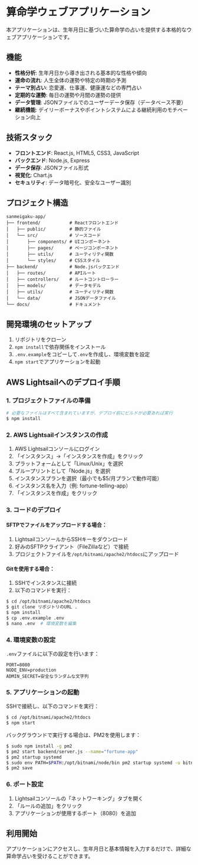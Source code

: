 # 算命学ウェブアプリケーション

本アプリケーションは、生年月日に基づいた算命学の占いを提供する本格的なウェブアプリケーションです。

## 機能

- **性格分析**: 生年月日から導き出される基本的な性格や傾向
- **運命の流れ**: 人生全体の運勢や特定の時期の予測
- **テーマ別占い**: 恋愛運、仕事運、健康運などの専門占い
- **定期的な運勢**: 毎日の運勢や月間の運勢の提供
- **データ管理**: JSONファイルでのユーザーデータ保存（データベース不要）
- **継続機能**: デイリーボーナスやポイントシステムによる継続利用のモチベーション向上

## 技術スタック

- **フロントエンド**: React.js, HTML5, CSS3, JavaScript
- **バックエンド**: Node.js, Express
- **データ保存**: JSONファイル形式
- **視覚化**: Chart.js
- **セキュリティ**: データ暗号化、安全なユーザー識別

## プロジェクト構造

```
sanmeigaku-app/
├── frontend/           # Reactフロントエンド
│   ├── public/         # 静的ファイル
│   └── src/            # ソースコード
│       ├── components/ # UIコンポーネント
│       ├── pages/      # ページコンポーネント
│       ├── utils/      # ユーティリティ関数
│       └── styles/     # CSSスタイル
├── backend/            # Node.jsバックエンド
│   ├── routes/         # APIルート
│   ├── controllers/    # ルートコントローラー
│   ├── models/         # データモデル
│   ├── utils/          # ユーティリティ関数
│   └── data/           # JSONデータファイル
└── docs/               # ドキュメント
```

## 開発環境のセットアップ

1. リポジトリをクローン
2. `npm install`で依存関係をインストール
3. `.env.example`をコピーして`.env`を作成し、環境変数を設定
4. `npm start`でアプリケーションを起動

## AWS Lightsailへのデプロイ手順

### 1. プロジェクトファイルの準備

```bash
# 必要なファイルはすべて含まれていますが、デプロイ前にビルドが必要あれば実行
$ npm install
```

### 2. AWS Lightsailインスタンスの作成

1. AWS Lightsailコンソールにログイン
2. 「インスタンス」→「インスタンスを作成」をクリック
3. プラットフォームとして「Linux/Unix」を選択
4. ブループリントとして「Node.js」を選択
5. インスタンスプランを選択（最小でも$5/月プランで動作可能）
6. インスタンス名を入力（例: fortune-telling-app）
7. 「インスタンスを作成」をクリック

### 3. コードのデプロイ

#### SFTPでファイルをアップロードする場合：

1. LightsailコンソールからSSHキーをダウンロード
2. 好みのSFTPクライアント（FileZillaなど）で接続
3. プロジェクトファイルを`/opt/bitnami/apache2/htdocs`にアップロード

#### Gitを使用する場合：

1. SSHでインスタンスに接続
2. 以下のコマンドを実行：

```bash
$ cd /opt/bitnami/apache2/htdocs
$ git clone リポジトリのURL .
$ npm install
$ cp .env.example .env
$ nano .env  # 環境変数を編集
```

### 4. 環境変数の設定

`.env`ファイルに以下の設定を行います：

```
PORT=8080
NODE_ENV=production
ADMIN_SECRET=安全なランダムな文字列
```

### 5. アプリケーションの起動

SSHで接続し、以下のコマンドを実行：

```bash
$ cd /opt/bitnami/apache2/htdocs
$ npm start
```

バックグラウンドで実行する場合は、PM2を使用します：

```bash
$ sudo npm install -g pm2
$ pm2 start backend/server.js --name="fortune-app"
$ pm2 startup systemd
$ sudo env PATH=$PATH:/opt/bitnami/node/bin pm2 startup systemd -u bitnami --hp /home/bitnami
$ pm2 save
```

### 6. ポート設定

1. Lightsailコンソールの「ネットワーキング」タブを開く
2. 「ルールの追加」をクリック
3. アプリケーションが使用するポート（8080）を追加

## 利用開始

アプリケーションにアクセスし、生年月日と基本情報を入力するだけで、詳細な算命学占いを受けることができます。
